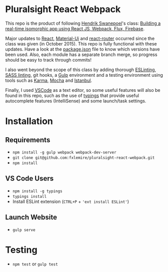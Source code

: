 Pluralsight React Webpack
=========================
This repo is the product of following [Hendrik Swanepoel](https://twitter.com/hendrikswan)'s class:
[Building a real-time isomorphic app using React JS, Webpack, Flux, Firebase](http://app.pluralsight.com/courses/build-isomorphic-app-react-flux-webpack-firebase).

Major updates to [React](https://facebook.github.io/react/), [Material-Ui](http://www.material-ui.com/#/)
and [react-router](https://github.com/reactjs/react-router) occurred since the class was given (in October 2015). This repo is fully functional with these updates.
Have a look at the [package.json](package.json) file to know which versions have been used. Also, each module has a separate branch merge, so progress should be easy to track
through commits!

I also went beyond the scope of this class by adding thorough [ESLinting](http://eslint.org/), [SASS linting](https://github.com/sasstools/sass-lint), git hooks, a [Gulp](http://gulpjs.com/) environment
and a testing environment using tools such as [Karma](https://karma-runner.github.io/0.13/index.html), [Mocha](https://mochajs.org/) and [Istanbul](https://github.com/gotwarlost/istanbul).

Finally, I used [VSCode](https://code.visualstudio.com/) as a text editor, so some useful features will also be found in this repo, such as the use of [typings](https://github.com/typings)
that provide useful autocomplete features (IntelliSense) and some launch/task settings.

# Installation

## Requirements
* `npm install -g gulp webpack webpack-dev-server`
* `git clone git@github.com:fxlemire/pluralsight-react-webpack.git`
* `npm install`

## VS Code Users
* `npm install -g typings`
* `typings install`
* Install ESLint extension (`CTRL+P` + `'ext install ESLint'`)

## Launch Website
* `gulp serve`

# Testing
* `npm test` or `gulp test`
